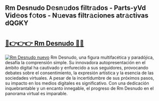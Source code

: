 ## Rm Desnudo D𝚎sn𝚞dos filtr𝚊dos - Parts-yVd Vid𝚎os f𝚘tos - N𝚞evas filtr𝚊ciones atr𝚊ctivas dQGKY

# <h2><a href="http://mb0hzz.tromn.icu/?c=Rm+Desnudo">🔗👉👉👉 Rm Desnudo 🔗🔗</a></h2>

[![Rm Desnudo nuevo](https://i.imgur.com/pEAQMta.gif)](http://mb0hzz.tromn.icu/?c=Rm+Desnudo)
Rm Desnudo, una figura multifacética y paradójica, desafía la comprensión simple. Su innovadora autopresentación en el ámbito digital ha cautivado y enfurecido a sus seguidores, provocando debates sobre el consentimiento, la expresión artística y la esencia de las sociedades virtuales. A pesar de la incertidumbre de sus próximos pasos, su impacto en los medios digitales es significativo. Con una dedicación inquebrantable y un encanto innegable, el progreso de Rm Desnudo en el panorama virtual es imparable.
